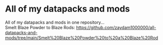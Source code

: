 # All of my datapacks and mods
All of my datapacks and mods in one repository...  
Smelt Blaze Powder to Blaze Rods: https://github.com/zaydam1000000/all-datapacks-and-mods/tree/main/Smelt%20Blaze%20Powder%20to%20a%20Blaze%20Rod  
